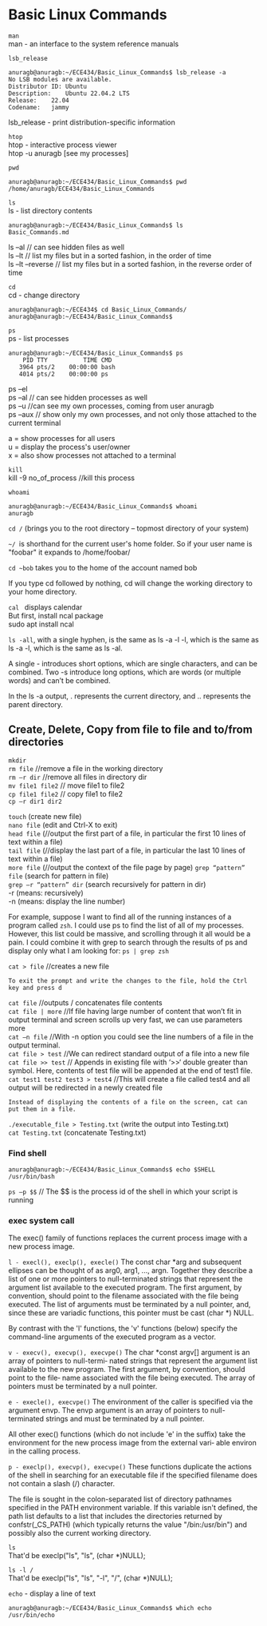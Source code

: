 # Basic Linux Commands

```man``` <br>
man - an interface to the system reference manuals

```lsb_release```
```
anuragb@anuragb:~/ECE434/Basic_Linux_Commands$ lsb_release -a
No LSB modules are available.
Distributor ID:	Ubuntu
Description:	Ubuntu 22.04.2 LTS
Release:	22.04
Codename:	jammy

```
lsb_release - print distribution-specific information

```htop``` <br>
htop - interactive process viewer <br>
htop -u anuragb [see my processes]

```pwd```
```
anuragb@anuragb:~/ECE434/Basic_Linux_Commands$ pwd
/home/anuragb/ECE434/Basic_Linux_Commands
```

```ls``` <br>
ls - list directory contents

```
anuragb@anuragb:~/ECE434/Basic_Linux_Commands$ ls
Basic_Commands.md

```
ls –al // can see hidden files as well <br>
ls –lt // list my files but in a sorted fashion, in the order of time <br>
ls –lt –reverse // list my files but in a sorted fashion, in the reverse order of time <br>

```cd``` <br>
cd - change directory
```
anuragb@anuragb:~/ECE434$ cd Basic_Linux_Commands/
anuragb@anuragb:~/ECE434/Basic_Linux_Commands$ 
```

```ps``` <br>
ps - list processes 
```
anuragb@anuragb:~/ECE434/Basic_Linux_Commands$ ps
    PID TTY          TIME CMD
   3964 pts/2    00:00:00 bash
   4014 pts/2    00:00:00 ps

```
ps –el <br>
ps –al // can see hidden processes as well <br>
ps –u //can see my own processes, coming from user anuragb <br>
ps –aux // show only my own processes, and not only those attached to the current terminal <br>

a = show processes for all users <br>
u = display the process's user/owner <br>
x = also show processes not attached to a terminal <br>

```kill``` <br>
kill -9 no_of_process //kill this process

```whoami``` <br>
```
anuragb@anuragb:~/ECE434/Basic_Linux_Commands$ whoami
anuragb
```

```cd /``` (brings you to the root directory – topmost directory of your system) <br>

```~/ ```is shorthand for the current user's home folder. So if your user name is "foobar" it expands to /home/foobar/

```cd ~bob``` takes you to the home of the account named bob

If you type cd followed by nothing, cd will change the working directory to your home directory. 

```cal ``` displays calendar <br>
But first, install ncal package <br>
sudo apt install ncal <br>

```ls -all```, with a single hyphen, is the same as ls -a -l -l, which is    the same as ls -a -l, which is the same as ls -al. <br>

A single - introduces short options, which are single characters, and can be combined. Two -s introduce long options, which are words (or multiple words) and can’t be combined. <br>

In the ls -a output, . represents the current directory, and .. represents the parent directory. <br>

## Create, Delete, Copy from file to file and to/from directories
```mkdir``` <br>
```rm file``` //remove a file in the working directory <br>
```rm –r dir``` //remove all files in directory dir <br>
```mv file1 file2``` // move file1 to file2 <br>
```cp file1 file2``` // copy file1 to file2 <br>
```cp –r dir1 dir2``` <br>

```touch``` (create new file) <br>
```nano file``` (edit and Ctrl-X to exit) <br>
```head file``` (//output the first part of a file, in particular the first 10 lines of text within a file) <br>
```tail file``` (//display the last part of a file, in particular the last 10 lines of text within a file) <br>
```more file``` (//output the context of the file page by page)
```grep “pattern” file``` (search for pattern in file) <br>
```grep –r “pattern” dir``` (search recursively for pattern in dir) <br>
-r (means: recursively) <br>
-n (means: display the line number) <br>

For example, suppose I want to find all of the running instances of a program called ```zsh```. I could use ps to find the list of all of my processes. However, this list could be massive, and scrolling through it all would be a pain. I could combine it with grep to search through the results of ps and display only what I am looking for: ```ps | grep zsh```

```cat > file``` //creates a new file <br>
```
To exit the prompt and write the changes to the file, hold the Ctrl key and press d 
```
```cat file``` //outputs / concatenates file contents <br>
```cat file | more``` //If file having large number of content that won’t fit in output terminal and screen scrolls up very fast, we can use parameters more <br>
```cat –n file``` //With -n option you could see the line numbers of a file in the output terminal. <br>
```cat file > test``` //We can redirect standard output of a file into a new file <br>
```cat file >> test``` // Appends in existing file with ‘>>‘ double greater than symbol. Here, contents of test file will be appended at the end of test1 file. <br>
```cat test1 test2 test3 > test4``` //This will create a file called test4 and all output will be redirected in a newly created file <br>

```
Instead of displaying the contents of a file on the screen, cat can put them in a file.
```
```./executable_file > Testing.txt``` (write the output into Testing.txt) <br>
```cat Testing.txt``` (concatenate Testing.txt) <br>


### Find shell
```
anuragb@anuragb:~/ECE434/Basic_Linux_Commands$ echo $SHELL
/usr/bin/bash
```
```ps –p $$``` // The $$ is the process id of the shell in which your script is running

### exec system call
The  exec() family of functions replaces the current process image with a new process image. <br>

```l - execl(), execlp(), execle()```
The const char *arg and subsequent ellipses can be thought of as  arg0,
arg1, ..., argn.  Together they describe a list of one or more pointers
to null-terminated strings that represent the argument  list  available
to  the  executed  program.   The first argument, by convention, should
point to the filename associated with the  file  being  executed.   The
list  of  arguments  must  be  terminated by a null pointer, and, since
these are variadic functions, this pointer must be cast (char *) NULL.

By contrast with the 'l' functions, the 'v' functions  (below)  specify
the command-line arguments of the executed program as a vector.

```v - execv(), execvp(), execvpe()```
The  char *const argv[] argument is an array of pointers to null-termi‐
nated strings that represent the argument list  available  to  the  new
program.   The first argument, by convention, should point to the file‐
name associated with the file being executed.  The  array  of  pointers
must be terminated by a null pointer.

```e - execle(), execvpe()```
The  environment of the caller is specified via the argument envp.  The
envp argument is an array of pointers to  null-terminated  strings  and
must be terminated by a null pointer.

All  other  exec()  functions  (which do not include 'e' in the suffix)
take the environment for the new process image from the external  vari‐
able environ in the calling process. <br>

```p - execlp(), execvp(), execvpe()```
These  functions duplicate the actions of the shell in searching for an
executable file if the specified filename does not contain a slash  (/)
character.  

The file is sought in the colon-separated list of directory pathnames specified in the PATH environment variable.  If this variable isn't  defined,  the path list defaults to a list that includes the directories returned by confstr(_CS_PATH) (which  typically  returns  the value "/bin:/usr/bin") and possibly also the current working directory. <br>

```ls``` <br>
That'd be execlp("ls", "ls", (char *)NULL); <br>

```ls -l /``` <br>
That'd be execlp("ls", "ls", "-l", "/", (char *)NULL); <br>


```echo``` - display a line of text
```
anuragb@anuragb:~/ECE434/Basic_Linux_Commands$ which echo
/usr/bin/echo
```
